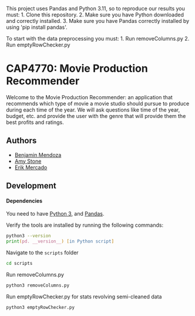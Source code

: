 

This project uses Pandas and Python 3.11, so to reproduce our results you must:
    1. Clone this repository.
    2. Make sure you have Python downloaded and correctly installed.
    3. Make sure you have Pandas correctly installed by using 'pip install pandas'.

To start with the data preprocessing you must:
    1. Run removeColumns.py
    2. Run emptyRowChecker.py


# CAP4770: Movie Production Recommender

Welcome to the Movie Production Recommender: an application that recommends which type of movie a movie studio should pursue to produce during each time of the year. We will ask questions like time of the year, budget, etc. and provide the user with the genre that will provide them the best profits and ratings.

## Authors

- [Benjamin Mendoza](https://www.github.com/bendoza)
- [Amy Stone](https://github.com/astone04)
- [Erik Mercado](https://www.github.com/)

## Development

#### Dependencies

You need to have [Python 3](https://www.python.org/downloads/),
and [Pandas](https://pandas.pydata.org/).

Verify the tools are installed by running the following commands:

```zsh
python3 --version
print(pd. __version__) [in Python script]
```

Navigate to the `scripts` folder 

```zsh
cd scripts
```

Run removeColumns.py

```zsh
python3 removeColumns.py
```

Run emptyRowChecker.py for stats revolving semi-cleaned data

```zsh
python3 emptyRowChecker.py
``` 
